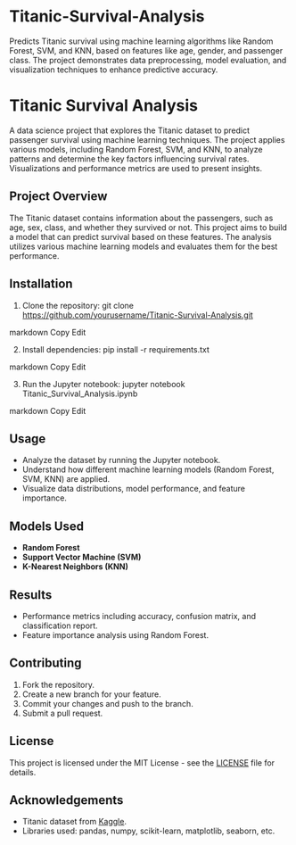 # Titanic-Survival-Analysis
Predicts Titanic survival using machine learning algorithms like Random Forest, SVM, and KNN, based on features like age, gender, and passenger class. The project demonstrates data preprocessing, model evaluation, and visualization techniques to enhance predictive accuracy.
# Titanic Survival Analysis

A data science project that explores the Titanic dataset to predict passenger survival using machine learning techniques. The project applies various models, including Random Forest, SVM, and KNN, to analyze patterns and determine the key factors influencing survival rates. Visualizations and performance metrics are used to present insights.

## Project Overview

The Titanic dataset contains information about the passengers, such as age, sex, class, and whether they survived or not. This project aims to build a model that can predict survival based on these features. The analysis utilizes various machine learning models and evaluates them for the best performance.

## Installation

1. Clone the repository:
git clone https://github.com/yourusername/Titanic-Survival-Analysis.git

markdown
Copy
Edit

2. Install dependencies:
pip install -r requirements.txt

markdown
Copy
Edit

3. Run the Jupyter notebook:
jupyter notebook Titanic_Survival_Analysis.ipynb

markdown
Copy
Edit

## Usage

- Analyze the dataset by running the Jupyter notebook.
- Understand how different machine learning models (Random Forest, SVM, KNN) are applied.
- Visualize data distributions, model performance, and feature importance.

## Models Used

- **Random Forest**
- **Support Vector Machine (SVM)**
- **K-Nearest Neighbors (KNN)**

## Results

- Performance metrics including accuracy, confusion matrix, and classification report.
- Feature importance analysis using Random Forest.

## Contributing

1. Fork the repository.
2. Create a new branch for your feature.
3. Commit your changes and push to the branch.
4. Submit a pull request.

## License

This project is licensed under the MIT License - see the [LICENSE](LICENSE) file for details.

## Acknowledgements

- Titanic dataset from [Kaggle](https://www.kaggle.com/c/titanic).
- Libraries used: pandas, numpy, scikit-learn, matplotlib, seaborn, etc.
